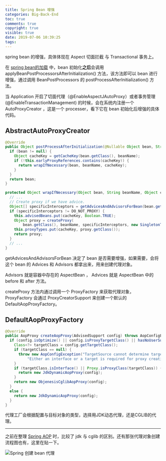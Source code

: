 ```yaml
---
title: Spring Bean 增强
categories: Big-Back-End
toc: true
comments: true
copyright: true
visible: true
date: 2019-07-06 10:39:25
tags:
---
```


spring bean 的增强，具体体现在 Aspect 切面拦截 与 Transactional 事务上。

<!--more-->

在 [spring bean的加载](https://mjd507.github.io/2019/06/30/spring-bean/) 中，bean 初始化**之后**会调用 applyBeanPostProcessorsAfterInitialization() 方法，该方法即可以 bean 进行增强，通过调用 BeanPostProcessors 的 postProcessAfterInitialization() 方法。

当 Application 开启了切面代理（@EnableAspectJAutoProxy）或者事务管理(@EnableTransactionManagement) 的时候，会在系统内注册一个 AutoProxyCreator ，这是一个 processer，看下它在 bean 初始化后增强的具体代码。


## AbstractAutoProxyCreator

```java
@Override
public Object postProcessAfterInitialization(@Nullable Object bean, String beanName) {
  if (bean != null) {
    Object cacheKey = getCacheKey(bean.getClass(), beanName);
    if (!this.earlyProxyReferences.contains(cacheKey)) {
      return wrapIfNecessary(bean, beanName, cacheKey);
    }
  }
  return bean;
}

protected Object wrapIfNecessary(Object bean, String beanName, Object cacheKey) {
  // ...
  // Create proxy if we have advice.
  Object[] specificInterceptors = getAdvicesAndAdvisorsForBean(bean.getClass(), beanName, null);
  if (specificInterceptors != DO_NOT_PROXY) {
    this.advisedBeans.put(cacheKey, Boolean.TRUE);
    Object proxy = createProxy(
        bean.getClass(), beanName, specificInterceptors, new SingletonTargetSource(bean));
    this.proxyTypes.put(cacheKey, proxy.getClass());
    return proxy;
  }
  // ...
}

```

getAdvicesAndAdvisorsForBean 决定了 bean 是否需要增强，如果需要，会将这个 bean 的 Advices 和 Advisors 都拿出来，用来创建代理对象。

Advisors 就是容器中存在的 AspectBean ， Advices 就是 AspectBean 中的 before 和 after 方法。

createProxy 方法内通过调用一个 ProxyFactory 来获取代理对象，ProxyFactory 会通过 ProxyCreatorSupport 来创建一个默认的 DefaultAopProxyFactory。


## DefaultAopProxyFactory

```java
@Override
public AopProxy createAopProxy(AdvisedSupport config) throws AopConfigException {
  if (config.isOptimize() || config.isProxyTargetClass() || hasNoUserSuppliedProxyInterfaces(config)) {
    Class<?> targetClass = config.getTargetClass();
    if (targetClass == null) {
      throw new AopConfigException("TargetSource cannot determine target class: " +
          "Either an interface or a target is required for proxy creation.");
    }
    if (targetClass.isInterface() || Proxy.isProxyClass(targetClass)) {
      return new JdkDynamicAopProxy(config);
    }
    return new ObjenesisCglibAopProxy(config);
  }
  else {
    return new JdkDynamicAopProxy(config);
  }
}
```

代理工厂会根据配置与目标对象的类型，选择用JDK动态代理，还是CGLIB的代理。


------

之前在整理 [Spring AOP](https://mjd507.github.io/2018/09/12/Spring-AOP/) 时，比较了 jdk 与 cglib 的区别。还有那张代理对象创建流程图也有，这里在贴一下。

![Spring 创建 bean 代理](https://user-images.githubusercontent.com/8939151/45362760-46494280-b608-11e8-9aa7-c874ac3b5e56.png)

